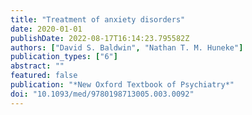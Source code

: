 ```yaml
---
title: "Treatment of anxiety disorders"
date: 2020-01-01
publishDate: 2022-08-17T16:14:23.795582Z
authors: ["David S. Baldwin", "Nathan T. M. Huneke"]
publication_types: ["6"]
abstract: ""
featured: false
publication: "*New Oxford Textbook of Psychiatry*"
doi: "10.1093/med/9780198713005.003.0092"
---
```


